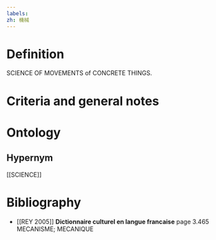 ```yaml
---
labels: 
zh: 機械
---
```


# Definition
SCIENCE OF MOVEMENTS of CONCRETE THINGS.
# Criteria and general notes
# Ontology

## Hypernym
[[SCIENCE]]
# Bibliography
- [[REY 2005]]
**Dictionnaire culturel en langue francaise** page 3.465
MECANISME;
MECANIQUE